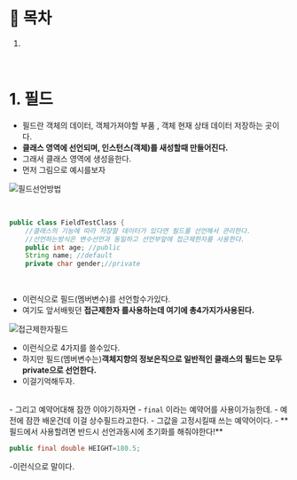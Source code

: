 # 🔖 목차
1.



<br/>


# 1. 필드 

- 필드란 객체의 데이터, 객체가져야할 부품 , 객체 현재 상태 데이터 저장하는 곳이다.
- **클래스 영역에 선언되며, 인스턴스(객체)를 새성할때 만들어진다.**
- 그래서 클래스 영역에 생성을한다.
- 먼저 그림으로 예시를보자

![필드선언방법](https://user-images.githubusercontent.com/126074577/226150035-6d26852a-3de0-48ce-9680-6a491ac68385.png)

<br/>


```java
public class FieldTestClass {
	//클래스의 기능에 따라 저장할 데이터가 있다면 필드를 선언해서 관리한다.
	//선언하는방식은 변수선언과 동일하고 선언부앞에 접근제한자를 사용한다.
	public int age; //public
	String name; //default
	private char gender;//private

```
<br/>

- 이런식으로 필드(멤버변수)를 선언할수가있다.
- 여기도 앞서배웟던 **접근제한자 를사용하는데 여기에 총4가지가사용된다.**

![접근제한자필드](https://user-images.githubusercontent.com/126074577/226150049-5b84b2f8-41c9-4d64-a535-f757c02bcd72.png)

- 이런식으로 4가지를 쓸수있다.
- 하지만 필드(멤버변수는)**객체지향의 정보은직으로 일반적인 클래스의 필드는 모두 private으로 선언한다.**
- 이걸기억해두자.
<br/>
- 그리고 예약어대해 잠깐 이야기하자면
- <code>final</code> 이라는 예약어를 사용이가능한데.
- 예전에 잠깐 배운건데 이걸 상수필드라고한다.
- 그값을 고정시킬때 쓰는 예약어이다.
- **필드에서 사용할려면 반드시 선언과동시에 초기화를 해줘야한다!**

```java
public final double HEIGHT=180.5;
```
-이런식으로 말이다.

<br/>


